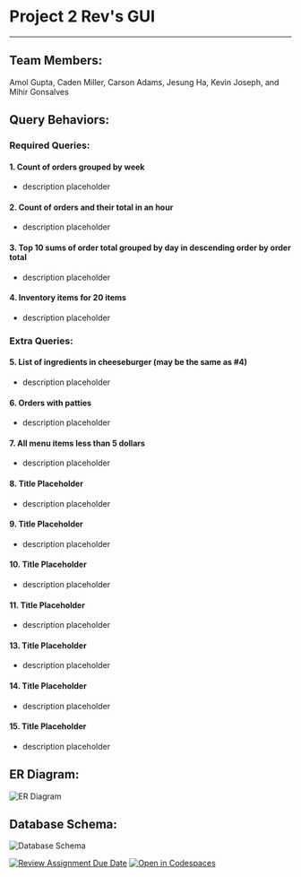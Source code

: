 # Project 2 Rev's GUI
-----


## Team Members:
Amol Gupta, Caden Miller, Carson Adams, Jesung Ha, Kevin Joseph, and Mihir Gonsalves


## Query Behaviors:

### Required Queries:
#### 1. Count of orders grouped by week
- description placeholder 
#### 2. Count of orders and their total in an hour
- description placeholder 
#### 3. Top 10 sums of order total grouped by day in descending order by order total
- description placeholder 
#### 4. Inventory items for 20 items
- description placeholder 

### Extra Queries:
#### 5. List of ingredients in cheeseburger (may be the same as #4)
- description placeholder 
#### 6. Orders with patties
- description placeholder 
#### 7. All menu items less than 5 dollars
- description placeholder 
#### 8. Title Placeholder
- description placeholder 
#### 9. Title Placeholder
- description placeholder 
#### 10. Title Placeholder
- description placeholder 
#### 11. Title Placeholder
- description placeholder 
#### 13. Title Placeholder
- description placeholder 
#### 14. Title Placeholder
- description placeholder 
#### 15. Title Placeholder
- description placeholder 


## ER Diagram:
![ER Diagram](https://github.com/csce-315-331-2024a/project-2-database-gui-905-1/blob/dev/images/ERD.png?raw=true)


## Database Schema:
![Database Schema](https://github.com/csce-315-331-2024a/project-2-database-gui-905-1/blob/dev/images/schema.png?raw=true)


[![Review Assignment Due Date](https://classroom.github.com/assets/deadline-readme-button-24ddc0f5d75046c5622901739e7c5dd533143b0c8e959d652212380cedb1ea36.svg)](https://classroom.github.com/a/7JP64vQQ)
[![Open in Codespaces](https://classroom.github.com/assets/launch-codespace-7f7980b617ed060a017424585567c406b6ee15c891e84e1186181d67ecf80aa0.svg)](https://classroom.github.com/open-in-codespaces?assignment_repo_id=13882821)
